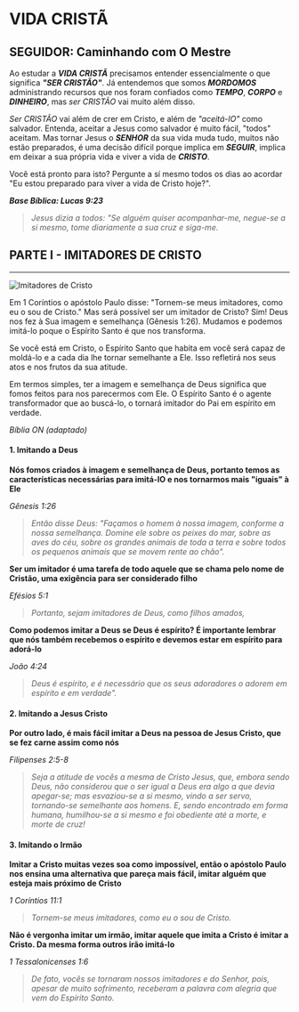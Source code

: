 # VIDA CRISTÃ

## SEGUIDOR: Caminhando com O Mestre
Ao estudar a ***VIDA CRISTÃ*** precisamos entender essencialmente o que significa ***"SER CRISTÃO"***. Já entendemos que somos ***MORDOMOS*** administrando recursos que nos foram confiados como ***TEMPO***, ***CORPO*** e ***DINHEIRO***, mas *ser CRISTÃO* vai muito além disso.

*Ser CRISTÃO* vai além de crer em Cristo, e além de *"aceitá-lO"* como salvador. Entenda, aceitar a Jesus como salvador é muito fácil, "todos" aceitam. Mas tornar Jesus o ***SENHOR*** da sua vida muda tudo, muitos não estão preparados, é uma decisão difícil porque implica em ***SEGUIR***, implica em deixar a sua própria vida e viver a vida de ***CRISTO***.

Você está pronto para isto? Pergunte a sí mesmo todos os dias ao acordar "Eu estou preparado para viver a vida de Cristo hoje?".

***Base Bíblica: Lucas 9:23***

> *Jesus dizia a todos: "Se alguém quiser acompanhar-me, negue-se a si mesmo, tome diariamente a sua cruz e siga-me.*

## PARTE I - IMITADORES DE CRISTO
---

![Imitadores de Cristo](https://e7.pngegg.com/pngimages/538/896/png-clipart-a-path-hand-painted-path.png)

Em 1 Coríntios o apóstolo Paulo disse: "Tornem-se meus imitadores, como eu o sou de Cristo." Mas será possível ser um imitador de Cristo? Sim! Deus nos fez à Sua imagem e semelhança (Gênesis 1:26). Mudamos e podemos imitá-lo poque o Espírito Santo é que nos transforma.

Se você está em Cristo, o Espírito Santo que habita em você será capaz de moldá-lo e a cada dia lhe tornar semelhante a Ele. Isso refletirá nos seus atos e nos frutos da sua atitude.

Em termos simples, ter a imagem e semelhança de Deus significa que fomos feitos para nos parecermos com Ele. O Espírito Santo é o agente transformador que ao buscá-lo, o tornará imitador do Pai em espírito em verdade.

_Bíblia ON (adaptado)_

#### 1. Imitando a Deus

  **Nós fomos criados à imagem e semelhança de Deus, portanto temos as características necessárias para imitá-lO e nos tornarmos mais "iguais" à Ele**

  *Gênesis 1:26*

  > *Então disse Deus: "Façamos o homem à nossa imagem, con­for­me a nossa semelhança. Domine ele sobre os peixes do mar, sobre as aves do céu, sobre os grandes animais de toda a terra e sobre todos os pequenos animais ­que se movem rente ao chão".*

  **Ser um imitador é uma tarefa de todo aquele que se chama pelo nome de Cristão, uma exigência para ser considerado filho**

  *Efésios 5:1*

  > *Portanto, sejam imitadores de Deus, como filhos amados,*

  **Como podemos imitar a Deus se Deus é espírito? É importante lembrar que nós também recebemos o espírito e devemos estar em espírito para adorá-lo**

  *João 4:24*

  > *Deus é espírito, e é necessário que os seus adoradores o adorem em espírito e em verdade".*

#### 2. Imitando a Jesus Cristo

  **Por outro lado, é mais fácil imitar a Deus na pessoa de Jesus Cristo, que se fez carne assim como nós**

  *Filipenses 2:5-8*

  > *Seja a atitude de vocês a mesma de Cristo Jesus, que, embora sendo Deus, não considerou que o ser igual a Deus era algo a que devia apegar-se; mas esvaziou-se a si mesmo, vindo a ser servo, tornando-se semelhante aos homens. E, sendo encontrado em forma humana, humilhou-se a si mesmo e foi obediente até a morte, e morte de cruz!*

#### 3. Imitando o Irmão

  **Imitar a Cristo muitas vezes soa como impossível, então o apóstolo Paulo nos ensina uma alternativa que pareça mais fácil, imitar alguém que esteja mais próximo de Cristo**

  *1 Coríntios 11:1*

  > *Tornem-se meus imitadores, como eu o sou de Cristo.*

  **Não é vergonha imitar um irmão, imitar aquele que imita a Cristo é imitar a Cristo. Da mesma forma outros irão imitá-lo**

  *1 Tessalonicenses 1:6*

  > *De fato, vocês se tornaram nossos imitadores e do Senhor, pois, apesar de muito sofrimento, receberam a palavra com alegria que vem do Espírito Santo.*